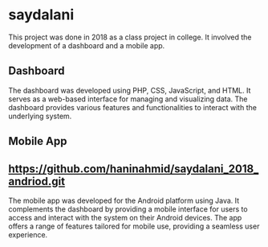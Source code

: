 #  saydalani

This project was done in 2018 as a class project in college. It involved the development of a dashboard and a mobile app.

## Dashboard

The dashboard was developed using PHP, CSS, JavaScript, and HTML. It serves as a web-based interface for managing and visualizing data. The dashboard provides various features and functionalities to interact with the underlying system.

## Mobile App
## https://github.com/haninahmid/saydalani_2018_andriod.git
The mobile app was developed for the Android platform using Java. It complements the dashboard by providing a mobile interface for users to access and interact with the system on their Android devices. The app offers a range of features tailored for mobile use, providing a seamless user experience.
